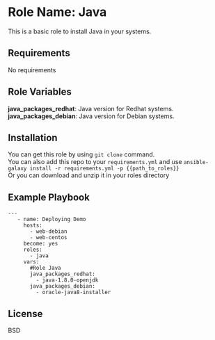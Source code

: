 Role Name: Java
===============

This is a basic role to install Java in your systems.

Requirements
------------

No requirements   

Role Variables
--------------

**java_packages_redhat**: Java version for Redhat systems.     
**java_packages_debian**: Java version for Debian systems. 

Installation
------------

You can get this role by using ```git clone``` command.  
You can also add this repo to your ```requirements.yml``` and use ```ansible-galaxy install -r requirements.yml -p {{path_to_roles}}```  
Or you can download and unzip it in your roles directory 

Example Playbook
----------------



    ---
       - name: Deploying Demo
         hosts:
           - web-debian
           - web-centos
         become: yes
         roles:
           - java
         vars:
           #Role Java
           java_packages_redhat:
             - java-1.8.0-openjdk
           java_packages_debian:
             - oracle-java8-installer

License
-------

BSD